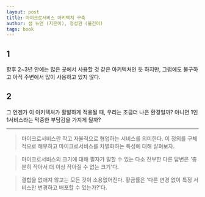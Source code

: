 ```yaml
---
layout: post
title: 마이크로서비스 아키텍처 구축
author: 샘 뉴먼 (지은이), 정성권 (옮긴이)
tags: book
---
```


## 1

향후 2~3년 안에는 많은 곳에서 사용할 것 같은 아키텍처인 듯 하지만, 그럼에도 불구하고 아직 주변에서 많이 사용하고 있지 않다.

## 2

그 언젠가 이 아키텍처가 활발하게 적용될 때, 우리는 조금더 나은 환경일까? 아니면 1인 1서비스라는 막중한 부담감을 가지게 될까?

----

> 마이크로서비스란 작고 자율적으로 협업하는 서비스를 의미한다. 이 정의를 구체적으로 해부하고 마이크로서비스를 차별화하는 특성에 대해 살펴보자.

> 마이크로서비스의 크기에 대해 필자가 말할 수 있는 다소 진부한 다른 답변은 '충분히 작아서 더 이상 작아질 수 없는 크기'다.

> 결합을 없애지 않고는 모든 것이 소용없어진다. 황금률은 '다른 변경 없이 특정 서비스만 변경하고 배포할 수 있는가?'다.

